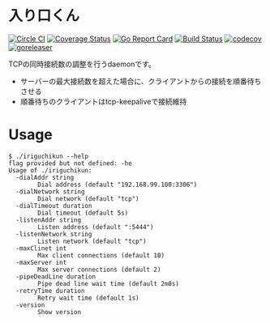 # 入り口くん
[![Circle CI](https://circleci.com/gh/masahide/iriguchikun.svg?style=svg)](https://circleci.com/gh/masahide/iriguchikun) [![Coverage Status](https://coveralls.io/repos/github/masahide/iriguchikun/badge.svg?branch=master)](https://coveralls.io/github/masahide/iriguchikun?branch=master)
[![Go Report Card](https://goreportcard.com/badge/github.com/masahide/iriguchikun)](https://goreportcard.com/report/github.com/masahide/iriguchikun)
[![Build Status](https://travis-ci.org/masahide/iriguchikun.svg?branch=master)](https://travis-ci.org/masahide/iriguchikun)
[![codecov](https://codecov.io/gh/masahide/iriguchikun/branch/master/graph/badge.svg)](https://codecov.io/gh/masahide/iriguchikun)
[![goreleaser](https://img.shields.io/badge/powered%20by-goreleaser-green.svg?style=flat-square)](https://github.com/goreleaser)


TCPの同時接続数の調整を行うdaemonです。

* サーバーの最大接続数を超えた場合に、クライアントからの接続を順番待ちさせる
* 順番待ちのクライアントはtcp-keepaliveで接続維持


# Usage 

```
$ ./iriguchikun --help
flag provided but not defined: -he
Usage of ./iriguchikun:
  -dialAddr string
    	Dial address (default "192.168.99.100:3306")
  -dialNetwork string
    	Dial network (default "tcp")
  -dialTimeout duration
    	Dial timeout (default 5s)
  -listenAddr string
    	Listen address (default ":5444")
  -listenNetwork string
    	Listen network (default "tcp")
  -maxClinet int
    	Max client connections (default 10)
  -maxServer int
    	Max server connections (default 2)
  -pipeDeadLine duration
    	Pipe dead line wait time (default 2m0s)
  -retryTime duration
    	Retry wait time (default 1s)
  -version
    	Show version
```
